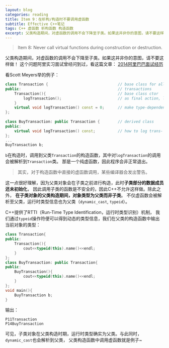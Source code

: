```yaml
---
layout: blog
categories: reading
title: Item 9：在析构/构造时不要调用虚函数
subtitle: Effective C++笔记
tags: C++ 虚函数 析构函数 构造函数
excerpt: 父类构造期间，对虚函数的调用不会下降至子类。如果这并非你的意图，请不要这样做！
---
```


> Item 8: Never call virtual functions during construction or destruction.

父类构造期间，对虚函数的调用不会下降至子类。如果这并非你的意图，请不要这样做！
这个问题阿里实习面试曾经问到过，看这篇文章： [2014阿里巴巴面试经历](/2014/05/05/ali-intern2014.html)

看Scott Meyers举的例子：

```cpp
class Transaction {                               // base class for all
public:                                           // transactions
    Transaction(){                                // base class ctor           
        logTransaction();                         // as final action, log this               
    }
    virtual void logTransaction() const = 0;      // make type-dependent
};
  
class BuyTransaction: public Transaction {        // derived class
public:
    virtual void logTransaction() const;          // how to log trans-
};
...
BuyTransaction b;
```

`b`在构造时，调用到父类`Transaction`的构造函数，其中对`logTransaction`的调用会被解析到`Transaction`类。
那是一个纯虚函数，因此程序会非正常退出。

> 其实，对于构造函数中直接的虚函数调用，某些编译器会发出警告。

这一点很好理解，因为父类对象会在子类之前进行构造，此时**子类部分的数据成员还未初始化**，
因此调用子类的函数是不安全的，因此C++不允许这样做。除此之外，
**在子类对象的父类构造期间，对象类型为父类而非子类**。
不仅虚函数会被解析至父类，运行时类型信息也为父类（`dynamic_cast`, `typeid`）。

C++提供了RTTI（Run-Time Type Identification，运行时类型识别）机制，
我们通过`typeid`操作符便可以得到动态的类型信息，我们在父类的构造函数中输出当前对象的类型：

```cpp
class Transaction{
public:
    Transaction(){
        cout<<typeid(this).name()<<endl;
    }
};
class BuyTransaction: public Transaction{
public:
    BuyTransaction(){
        cout<<typeid(this).name()<<endl;
    }
};
void main(){
    BuyTransaction b;
}
```

输出：

```
P11Transaction
P14BuyTransaction
```

可见，子类对象在父类构造时期，运行时类型确实为父类。与此同时，`dynamic_cast`也会解析到父类，
父类构造函数中调用虚函数就是例子~
